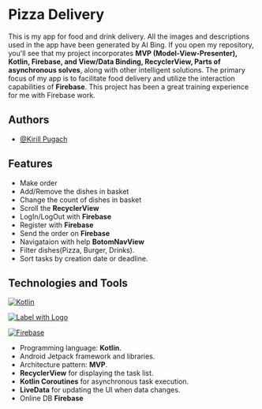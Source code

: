# Pizza Delivery

This is my app for food and drink delivery. All the images and descriptions used in the app have been generated by AI Bing. If you open my repository, you'll see that my project incorporates **MVP (Model-View-Presenter), Kotlin, Firebase, and View/Data Binding, RecyclerView, Parts of asynchronous solves**, along with other intelligent solutions. The primary focus of my app is to facilitate food delivery and utilize the interaction capabilities of **Firebase**. This project has been a great training experience for me with Firebase work.

## Authors

- [@Kirill Pugach](https://github.com/Kirill-Pg4)



## Features



- Make order
- Add/Remove the dishes in basket
- Change the count of dishes in basket
- Scroll the **RecyclerView**
- LogIn/LogOut with **Firebase**
- Register with **Firebase**
- Send the order on **Firebase**
- Navigataion with help **BotomNavView**
- Filter dishes(Pizza, Burger, Drinks).
- Sort tasks by creation date or deadline.

## Technologies and Tools

[![Kotlin](https://img.shields.io/badge/Kotlin-1.8.0-blueviolet?logo=kotlin)](https://kotlinlang.org/)

[![Label with Logo](https://img.shields.io/badge/Android-grey?logo=android)](https://developer.android.com/)

[![Firebase](https://img.shields.io/badge/Firebase-26.1.4-orange?logo=firebase)](https://firebase.google.com/)




- Programming language: **Kotlin**.
- Android Jetpack framework and libraries.
- Architecture pattern: **MVP**.
- **RecyclerView** for displaying the task list.
- **Kotlin Coroutines** for asynchronous task execution.
- **LiveData** for updating the UI when data changes.
- Online DB **Firebase**
